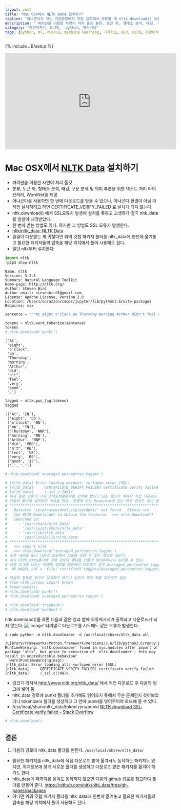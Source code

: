 ```yaml
---
layout: post
title: "Mac OSX에서 NLTK Data 설치하기" 
tagline: "아나콘다가 아닌 가상환경에서 직접 설치해서 사용할 때 nltk_download() 오류 해결하기"
description: " 파이썬을 이용한 자연어 처리 툴깃 분류, 토큰 화, 형태소 분석, 태깅, 구문 분석 및 의미 추론을 위한 텍스트 처리 라이브러리, WordNet을 제공 아나콘다를 사용하면 한 번에 다운로드를 받을 수 있으나, 아나콘다 환경이 아닐 때 직접 설치하려고 하면 CERTIFICATE_VERIFY_FAILED 로 설치가 되지 않는다.  nltk.download() 에서 SSL오류가 발생해 설치를 못하고 고생하다 결국 nltk_data 를 일일이 내려받았다.  한 번에 받는 방법도 있다. 하지만 그 방법도 SSL 오류가 발생한다."
category: "자연어처리, NLTK,  python, 머신러닝"
tags: [python, ml, 머신러닝, machine learning, 기계학습, NLP, NLTK, 자연어처리]
---
```


{% include JB/setup %}

<iframe width="560" height="315" src="https://www.youtube.com/embed/kjInASI9GGE" frameborder="0" gesture="media" allow="encrypted-media" allowfullscreen></iframe>


# Mac OSX에서 [NLTK Data](http://www.nltk.org/nltk_data/) 설치하기

* 파이썬을 이용한 자연어 처리 툴깃
* 분류, 토큰 화, 형태소 분석, 태깅, 구문 분석 및 의미 추론을 위한 텍스트 처리 라이브러리, WordNet을 제공
* 아나콘다를 사용하면 한 번에 다운로드를 받을 수 있으나, 아나콘다 환경이 아닐 때 직접 설치하려고 하면 CERTIFICATE_VERIFY_FAILED 로 설치가 되지 않는다.
* nltk.download() 에서 SSL오류가 발생해 설치를 못하고 고생하다 결국 nltk_data 를 일일이 내려받았다.
* 한 번에 받는 방법도 있다. 하지만 그 방법도 SSL 오류가 발생한다.
* [nltk/nltk_data: NLTK Data](https://github.com/nltk/nltk_data)
* 일일이 다운받는 게 귀찮다면 위의 깃헙 패키지 폴더를 nltk_data에 한번에 옮겨놓고 필요한 패키지들의 압축을 해당 위치에서 풀어 사용해도 된다.
* 일단 nltk부터 설치한다.


```python
import nltk
!pip3 show nltk
```

    Name: nltk
    Version: 3.2.5
    Summary: Natural Language Toolkit
    Home-page: http://nltk.org/
    Author: Steven Bird
    Author-email: stevenbird1@gmail.com
    License: Apache License, Version 2.0
    Location: /Users/corazzon/codes/jupyter/lib/python3.6/site-packages
    Requires: six



```python
sentence = """At eight o'clock on Thursday morning Arthur didn't feel very good."""
```


```python
tokens = nltk.word_tokenize(sentence)
tokens 
# nltk.download('punkt')
```




    ['At',
     'eight',
     "o'clock",
     'on',
     'Thursday',
     'morning',
     'Arthur',
     'did',
     "n't",
     'feel',
     'very',
     'good',
     '.']




```python
tagged = nltk.pos_tag(tokens)
tagged
```




    [('At', 'IN'),
     ('eight', 'CD'),
     ("o'clock", 'NN'),
     ('on', 'IN'),
     ('Thursday', 'NNP'),
     ('morning', 'NN'),
     ('Arthur', 'NNP'),
     ('did', 'VBD'),
     ("n't", 'RB'),
     ('feel', 'VB'),
     ('very', 'RB'),
     ('good', 'JJ'),
     ('.', '.')]




```python
# nltk.download('averaged_perceptron_tagger')
```


```python
# [nltk_data] Error loading wordnet: <urlopen error [SSL:
# [nltk_data]     CERTIFICATE_VERIFY_FAILED] certificate verify failed
# [nltk_data]     (_ssl.c:749)>
# 위와 같은 오류가 나서 스택오버플로우를 검색해 봤더니 SSL 링크가 깨져서 직접 다운로드 받아야 한다고 한다.
# 다음의 폴더에 넣어주면 작동을 한다. 첫줄에 있는 Resource에 있는 하위 경로도 같이 맞춰주어야 한다.
# **********************************************************************
#   Resource 'corpora/wordnet.zip/wordnet/' not found.  Please use
#   the NLTK Downloader to obtain the resource:  >>> nltk.download()
#   Searched in:
#     - '/usr/share/nltk_data'
#     - '/usr/local/share/nltk_data'
#     - '/usr/lib/nltk_data'
#     - '/usr/local/lib/nltk_data'
# **********************************************************************
#   >>> import nltk
#   >>> nltk.download('averaged_perceptron_tagger')
# 오류 내용을 보니 다음의 경로에서 파일을 찾을 수 없는 것으로 보인다.
# 위의 nltk_data폴더에 아래 경로의 폴더를 만들어 넣어주어야지 읽어올 수 있다.
# 오류 로그에 나오는 아래의 경로를 확인해서 다운로드 받은 averaged_perceptron_tagger를 nltk_data/taggers 경로에 넣어준다.
#  AP_MODEL_LOC = 'file:'+str(find('taggers/averaged_perceptron_tagger/'+PICKLE))
```


```python
# 다음의 항목을 추가로 설치해야 했으나 링크가 깨져 직접 다운로드 받음
# from nltk.corpus import brown
# brown.words()
# nltk.download('punkt')
# nltk.download('averaged_perceptron_tagger')

# nltk.download('treebank')
# nltk.download('wordnet')
```

nltk.download()를 하면 다음과 같은 창과 함께 오류메시지가 출력되고 다운로드가 되지 않는다.
!['image'](nltk_download.png)
터미널로 다운로드를 시도해도 같은 오류가 발생한다.

`$ sudo python -m nltk.downloader -d /usr/local/share/nltk_data all`

```
/Library/Frameworks/Python.framework/Versions/3.6/lib/python3.6/runpy.py:125: RuntimeWarning: 'nltk.downloader' found in sys.modules after import of package 'nltk', but prior to execution of 'nltk.downloader'; this may result in unpredictable behaviour
  warn(RuntimeWarning(msg))
[nltk_data] Error loading all: <urlopen error [SSL:
[nltk_data]     CERTIFICATE_VERIFY_FAILED] certificate verify failed
[nltk_data]     (_ssl.c:749)>
```

* 링크가 깨져서 http://www.nltk.org/nltk_data/ 에서 직접 다운로드 후 다음의 링크에 넣어 둠
* nltk_data 경로에 punkt 폴더를 추가해도 읽어오지 못해서 무슨 문제인지 찾아보았더니 tokenizers 폴더를 생성하고 그 안에 punkt를 넣어주어야 로드해 올 수 있다.
* /usr/local/share/nltk_data/tokenizers/punkt
[NLTK download SSL: Certificate verify failed - Stack Overflow](https://stackoverflow.com/questions/38916452/nltk-download-ssl-certificate-verify-failed)


```python
# nltk.download()
```

## 결론 
1. 다음의 경로에 nltk_data 폴더를 만든다. `/usr/local/share/nltk_data/`
* 필요한 패키지를 nltk_data에 직접 다운로드 받아 옮겨놔도 동작하는 패키지도 있지만, 위치정보에 맞게 새로운 폴더를 생성하고 다운로드 받은 패키지를 옮겨야 하기도 한다.
* nltk_data에 패키지를 옮겨도 동작하지 않으면 다음의 github 경로를 참고하여 폴더를 만들어 준다. https://github.com/nltk/nltk_data/tree/gh-pages/packages
* 아니면 위의 깃헙 패키지 폴더를 nltk_data에 한번에 옮겨놓고 필요한 패키지들의 압축을 해당 위치에서 풀어 사용해도 된다.
